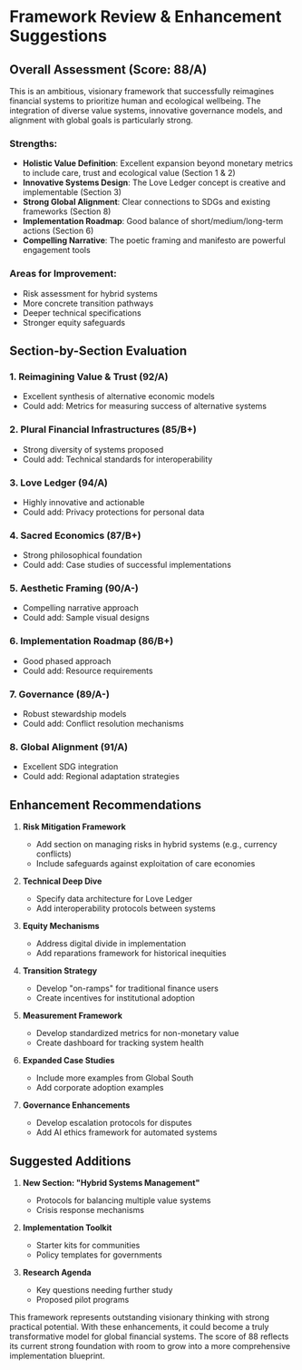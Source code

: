 # Framework Review & Enhancement Suggestions

## Overall Assessment (Score: 88/A)

This is an ambitious, visionary framework that successfully reimagines financial systems to prioritize human and ecological wellbeing. The integration of diverse value systems, innovative governance models, and alignment with global goals is particularly strong.

### Strengths:
- **Holistic Value Definition**: Excellent expansion beyond monetary metrics to include care, trust and ecological value (Section 1 & 2)
- **Innovative Systems Design**: The Love Ledger concept is creative and implementable (Section 3)
- **Strong Global Alignment**: Clear connections to SDGs and existing frameworks (Section 8)
- **Implementation Roadmap**: Good balance of short/medium/long-term actions (Section 6)
- **Compelling Narrative**: The poetic framing and manifesto are powerful engagement tools

### Areas for Improvement:
- Risk assessment for hybrid systems
- More concrete transition pathways
- Deeper technical specifications
- Stronger equity safeguards

## Section-by-Section Evaluation

### 1. Reimagining Value & Trust (92/A)
- Excellent synthesis of alternative economic models
- Could add: Metrics for measuring success of alternative systems

### 2. Plural Financial Infrastructures (85/B+)
- Strong diversity of systems proposed
- Could add: Technical standards for interoperability

### 3. Love Ledger (94/A)
- Highly innovative and actionable
- Could add: Privacy protections for personal data

### 4. Sacred Economics (87/B+)
- Strong philosophical foundation
- Could add: Case studies of successful implementations

### 5. Aesthetic Framing (90/A-)
- Compelling narrative approach
- Could add: Sample visual designs

### 6. Implementation Roadmap (86/B+)
- Good phased approach
- Could add: Resource requirements

### 7. Governance (89/A-)
- Robust stewardship models
- Could add: Conflict resolution mechanisms

### 8. Global Alignment (91/A)
- Excellent SDG integration
- Could add: Regional adaptation strategies

## Enhancement Recommendations

1. **Risk Mitigation Framework**
   - Add section on managing risks in hybrid systems (e.g., currency conflicts)
   - Include safeguards against exploitation of care economies

2. **Technical Deep Dive**
   - Specify data architecture for Love Ledger
   - Add interoperability protocols between systems

3. **Equity Mechanisms**
   - Address digital divide in implementation
   - Add reparations framework for historical inequities

4. **Transition Strategy**
   - Develop "on-ramps" for traditional finance users
   - Create incentives for institutional adoption

5. **Measurement Framework**
   - Develop standardized metrics for non-monetary value
   - Create dashboard for tracking system health

6. **Expanded Case Studies**
   - Include more examples from Global South
   - Add corporate adoption examples

7. **Governance Enhancements**
   - Develop escalation protocols for disputes
   - Add AI ethics framework for automated systems

## Suggested Additions

1. **New Section: "Hybrid Systems Management"**
   - Protocols for balancing multiple value systems
   - Crisis response mechanisms

2. **Implementation Toolkit**
   - Starter kits for communities
   - Policy templates for governments

3. **Research Agenda**
   - Key questions needing further study
   - Proposed pilot programs

This framework represents outstanding visionary thinking with strong practical potential. With these enhancements, it could become a truly transformative model for global financial systems. The score of 88 reflects its current strong foundation with room to grow into a more comprehensive implementation blueprint.

